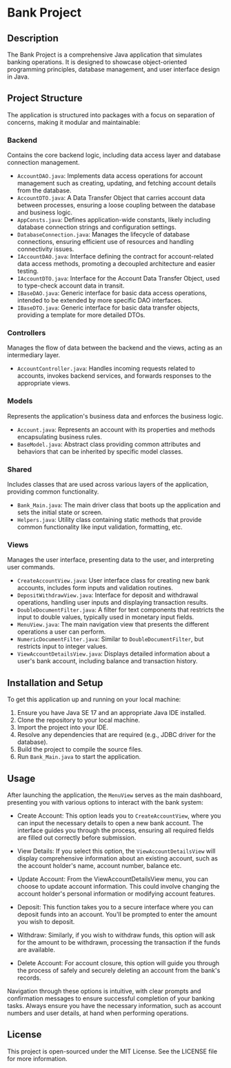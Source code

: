 # Bank Project

## Description

The Bank Project is a comprehensive Java application that simulates banking operations. It is designed to showcase object-oriented programming principles, database management, and user interface design in Java.

## Project Structure

The application is structured into packages with a focus on separation of concerns, making it modular and maintainable:

### Backend

Contains the core backend logic, including data access layer and database connection management.

- `AccountDAO.java`: Implements data access operations for account management such as creating, updating, and fetching account details from the database.
- `AccountDTO.java`: A Data Transfer Object that carries account data between processes, ensuring a loose coupling between the database and business logic.
- `AppConsts.java`: Defines application-wide constants, likely including database connection strings and configuration settings.
- `DatabaseConnection.java`: Manages the lifecycle of database connections, ensuring efficient use of resources and handling connectivity issues.
- `IAccountDAO.java`: Interface defining the contract for account-related data access methods, promoting a decoupled architecture and easier testing.
- `IAccountDTO.java`: Interface for the Account Data Transfer Object, used to type-check account data in transit.
- `IBaseDAO.java`: Generic interface for basic data access operations, intended to be extended by more specific DAO interfaces.
- `IBaseDTO.java`: Generic interface for basic data transfer objects, providing a template for more detailed DTOs.

### Controllers

Manages the flow of data between the backend and the views, acting as an intermediary layer.

- `AccountController.java`: Handles incoming requests related to accounts, invokes backend services, and forwards responses to the appropriate views.

### Models

Represents the application's business data and enforces the business logic.

- `Account.java`: Represents an account with its properties and methods encapsulating business rules.
- `BaseModel.java`: Abstract class providing common attributes and behaviors that can be inherited by specific model classes.

### Shared

Includes classes that are used across various layers of the application, providing common functionality.

- `Bank_Main.java`: The main driver class that boots up the application and sets the initial state or screen.
- `Helpers.java`: Utility class containing static methods that provide common functionality like input validation, formatting, etc.

### Views

Manages the user interface, presenting data to the user, and interpreting user commands.

- `CreateAccountView.java`: User interface class for creating new bank accounts, includes form inputs and validation routines.
- `DepositWithdrawView.java`: Interface for deposit and withdrawal operations, handling user inputs and displaying transaction results.
- `DoubleDocumentFilter.java`: A filter for text components that restricts the input to double values, typically used in monetary input fields.
- `MenuView.java`: The main navigation view that presents the different operations a user can perform.
- `NumericDocumentFilter.java`: Similar to `DoubleDocumentFilter`, but restricts input to integer values.
- `ViewAccountDetailsView.java`: Displays detailed information about a user's bank account, including balance and transaction history.

## Installation and Setup

To get this application up and running on your local machine:

1. Ensure you have Java SE 17 and an appropriate Java IDE installed.
2. Clone the repository to your local machine.
3. Import the project into your IDE.
4. Resolve any dependencies that are required (e.g., JDBC driver for the database).
5. Build the project to compile the source files.
6. Run `Bank_Main.java` to start the application.

## Usage

After launching the application, the `MenuView` serves as the main dashboard, presenting you with various options to interact with the bank system:

- Create Account: This option leads you to `CreateAccountView`, where you can input the necessary details to open a new bank account. The interface guides you through the process, ensuring all required fields are filled out correctly before submission.

- View Details: If you select this option, the `ViewAccountDetailsView` will display comprehensive information about an existing account, such as the account holder's name, account number, balance etc.

- Update Account: From the ViewAccountDetailsView menu, you can choose to update account information. This could involve changing the account holder's personal information or modifying account features.

- Deposit: This function takes you to a secure interface where you can deposit funds into an account. You'll be prompted to enter the  amount you wish to deposit.

- Withdraw: Similarly, if you wish to withdraw funds, this option will ask for the amount to be withdrawn, processing the transaction if the funds are available.

- Delete Account: For account closure, this option will guide you through the process of safely and securely deleting an account from the bank's records.

Navigation through these options is intuitive, with clear prompts and confirmation messages to ensure successful completion of your banking tasks.
Always ensure you have the necessary information, such as account numbers and user details, at hand when performing operations.

## License

This project is open-sourced under the MIT License. See the LICENSE file for more information.
